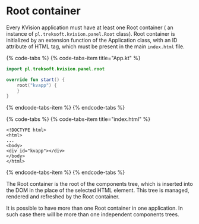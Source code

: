 # Root container

Every KVision application must have at least one Root container \( an instance of `pl.treksoft.kvision.panel.Root` class\). Root container is initialized by an extension function of the Application class, with an ID attribute of HTML tag, which must be present in the main `index.html` file.

{% code-tabs %}
{% code-tabs-item title="App.kt" %}
```kotlin
import pl.treksoft.kvision.panel.root

override fun start() {
    root("kvapp") {
    }
}
```
{% endcode-tabs-item %}
{% endcode-tabs %}

{% code-tabs %}
{% code-tabs-item title="index.html" %}
```markup
<!DOCTYPE html>
<html>
...
<body>
<div id="kvapp"></div>
</body>
</html>
```
{% endcode-tabs-item %}
{% endcode-tabs %}

The Root container is the root of the components tree, which is inserted into the DOM in the place of the selected HTML element. This tree is managed, rendered and refreshed by the Root container.

It is possible to have more than one Root container in one application. In such case there will be more than one independent components trees.

